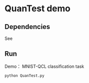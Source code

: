 # QuanTest demo

## Dependencies

See 

## Run
Demo： MNIST-QCL classification task
```
python QuanTest.py
```
